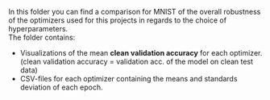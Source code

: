 In this folder you can find a comparison for MNIST of the overall robustness of the optimizers used for this projects in regards to the choice of hyperparameters.<br>
The folder contains: <br>
- Visualizations of the mean <b>clean validation accuracy</b> for each optimizer. (clean validation accuracy = validation acc. of the model on clean test data)
- CSV-files for each optimizer containing the means and standards deviation of each epoch.

